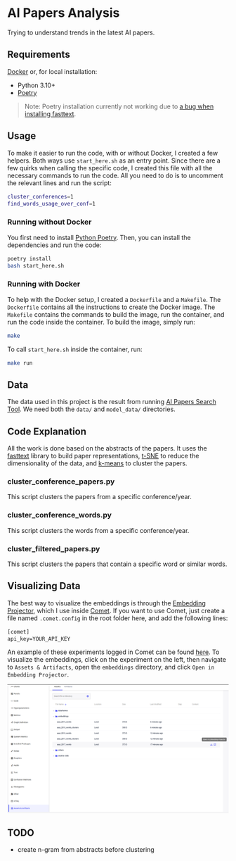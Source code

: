 # AI Papers Analysis

Trying to understand trends in the latest AI papers.

## Requirements

[Docker](https://www.docker.com/) or, for local installation:

- Python 3.10+
- [Poetry](https://python-poetry.org/docs/)

> Note: Poetry installation currently not working due to [a bug when installing fasttext](https://github.com/facebookresearch/fastText/pull/1292).

## Usage

To make it easier to run the code, with or without Docker, I created a few helpers. Both ways use `start_here.sh` as an entry point. Since there are a few quirks when calling the specific code, I created this file with all the necessary commands to run the code. All you need to do is to uncomment the relevant lines and run the script:

```bash
cluster_conferences=1
find_words_usage_over_conf=1
```

### Running without Docker

You first need to install [Python Poetry](https://python-poetry.org/docs/). Then, you can install the dependencies and run the code:

```bash
poetry install
bash start_here.sh
```

### Running with Docker

To help with the Docker setup, I created a `Dockerfile` and a `Makefile`. The `Dockerfile` contains all the instructions to create the Docker image. The `Makefile` contains the commands to build the image, run the container, and run the code inside the container. To build the image, simply run:

```bash
make
```

To call `start_here.sh` inside the container, run:

```bash
make run
```

## Data

The data used in this project is the result from running [AI Papers Search Tool](https://github.com/george-gca/ai_papers_search_tool). We need both the `data/` and `model_data/` directories.

## Code Explanation

All the work is done based on the abstracts of the papers. It uses the [fasttext](https://fasttext.cc/) library to build paper representations, [t-SNE](https://scikit-learn.org/stable/modules/generated/sklearn.manifold.TSNE.html) to reduce the dimensionality of the data, and [k-means](https://scikit-learn.org/stable/modules/generated/sklearn.cluster.KMeans.html) to cluster the papers.

### cluster_conference_papers.py

This script clusters the papers from a specific conference/year.

### cluster_conference_words.py

This script clusters the words from a specific conference/year.

### cluster_filtered_papers.py

This script clusters the papers that contain a specific word or similar words.

## Visualizing Data

The best way to visualize the embeddings is through the [Embedding Projector](https://projector.tensorflow.org/), which I use inside [Comet](https://www.comet.ml/). If you want to use Comet, just create a file named `.comet.config` in the root folder here, and add the following lines:

```config
[comet]
api_key=YOUR_API_KEY
```

An example of these experiments logged in Comet can be found [here](https://www.comet.com/george-gca/ai-papers/). To visualize the embeddings, click on the experiment on the left, then navigate to `Assets & Artifacts`, open the `embeddings` directory, and click `Open in Embedding Projector`.

![How to open embedding](img/comet_embedding.png)

## TODO
- create n-gram from abstracts before clustering